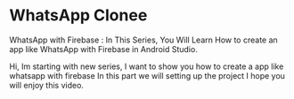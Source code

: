 # WhatsApp Clonee

WhatsApp with Firebase : In This Series, You Will Learn How to create an app like WhatsApp with Firebase in Android Studio.

Hi, Im starting with new series, I want to show you
how to create a app like whatsapp with firebase
In this part we will setting up the project
I hope you will enjoy this video.
